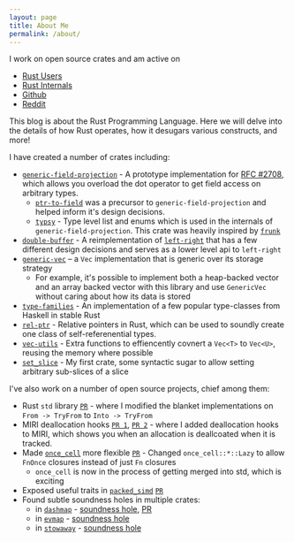 ```yaml
---
layout: page
title: About Me
permalink: /about/
---
```


I work on open source crates and am active on
* [Rust Users](https://users.rust-lang.org/u/RustyYato/summary)
* [Rust Internals](https://internals.rust-lang.org/u/RustyYato/summary)
* [Github](https://github.com/RustyYato)
* [Reddit](https://www.reddit.com/user/YatoRust)

This blog is about the Rust Programming Language. Here we will delve into the details of how Rust operates, how it desugars various constructs, and more!

I have created a number of crates including:
 * [`generic-field-projection`](https://github.com/RustyYato/generic-field-projection) - A prototype implementation for [RFC #2708](https://github.com/rust-lang/rfcs/pull/2708), which allows you overload the dot operator to get field access on arbitrary types.
    * [`ptr-to-field`](https://github.com/RustyYato/ptr-to-field) was a precursor to `generic-field-projection` and helped inform it's design decisions.
    * [`typsy`](https://github.com/RustyYato/typsy) - Type level list and enums which is used in the internals of `generic-field-projection`. This crate was heavily inspired by [`frunk`](https://crates.io/crates/frunk)
 * [`double-buffer`](https://github.com/RustyYato/double-buffer) - A reimplementation of [`left-right`](crates.io/crates/left-right) that has a few different design decisions and serves as a lower level api to `left-right`
 * [`generic-vec`](https://github.com/RustyYato/generic-vec) – a `Vec` implementation that is generic over its storage strategy
    * For example, it's possible to implement both a heap-backed vector and an array backed vector with this library and use `GenericVec` without caring about how its data is stored
 * [`type-families`](https://github.com/RustyYato/type-families) - An implementation of a few popular type-classes from Haskell in stable Rust
 * [`rel-ptr`](https://github.com/RustyYato/rel-ptr) - Relative pointers in Rust, which can be used to soundly create one class of self-referenential types.
 * [`vec-utils`](https://github.com/RustyYato/vec-utils) - Extra functions to effiencently covnert a `Vec<T>` to `Vec<U>`, reusing the memory where possible
 * [`set_slice`](https://github.com/RustyYato/published_crates/tree/master/set_slice) - My first crate, some syntactic sugar to allow setting arbitrary sub-slices of a slice

I've also work on a number of open source projects, chief among them:
* Rust `std` library [`PR`](https://github.com/rust-lang/rust/pull/56796) - where I modified the blanket implementations on `From -> TryFrom` to `Into -> TryFrom`
* MIRI deallocation hooks [`PR 1`](https://github.com/rust-lang/miri/pull/1334), [`PR 2`](https://github.com/rust-lang/rust/pull/70962) - where I added deallocation hooks to MIRI, which shows you when an allocation is deallcoated when it is tracked.
* Made [`once_cell`](https://github.com/matklad/once_cell) more flexible [`PR`](https://github.com/matklad/once_cell/pull/37) - Changed `once_cell::*::Lazy` to allow `FnOnce` closures instead of just `Fn` closures
   * `once_cell` is now in the process of getting merged into std, which is exciting
* Exposed useful traits in [`packed_simd`](https://github.com/rust-lang/packed_simd) [`PR`](https://github.com/rust-lang/packed_simd/pull/259)
* Found subtle soundness holes in multiple crates:
   * in [`dashmap`](https://github.com/xacrimon/dashmap) - [soundness hole](https://github.com/xacrimon/dashmap/issues/10), [PR](https://github.com/xacrimon/dashmap/pull/11)
   * in [`evmap`](https://github.com/jonhoo/left-right) - [soundness hole](https://github.com/jonhoo/left-right/issues/75)
   * in [`stowaway`](https://github.com/Lucretiel/stowaway/) - [soundness hole](https://github.com/Lucretiel/stowaway/issues/8)